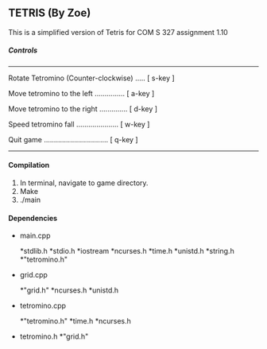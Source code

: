 
## TETRIS (By Zoe) ##

  This is a simplified version of Tetris for COM S 327 assignment 1.10
  
##### Controls #####
-----------------------------------------------------------------

 Rotate Tetromino (Counter-clockwise) .....  [ s-key ]

 Move tetromino to the left ...............  [ a-key ]

 Move tetromino to the right ..............  [ d-key ]

 Speed tetromino fall .....................  [ w-key ]

 Quit game ................................  [ q-key ]

-----------------------------------------------------------------

#### Compilation ####

 1) In terminal, navigate to game directory.
 2) Make
 3) ./main
 
#### Dependencies ####

  * main.cpp
   
      *stdlib.h
      *stdio.h
      *iostream
      *ncurses.h
      *time.h
      *unistd.h
      *string.h
      *"tetromino.h"
    
   * grid.cpp
   
      *"grid.h"
      *ncurses.h
      *unistd.h
    
   * tetromino.cpp
    
      *"tetromino.h"
      *time.h
      *ncurses.h
      
   * tetromino.h
      *"grid.h"
    
    
   
    


